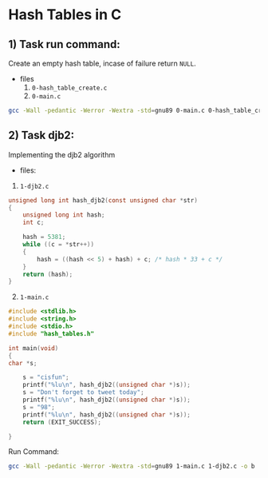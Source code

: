 # Hash Tables in C

## 1) Task run command:

Create an empty hash table, incase of failure return `NULL`.

- files
  1. `0-hash_table_create.c`
  2. `0-main.c`

```bash
gcc -Wall -pedantic -Werror -Wextra -std=gnu89 0-main.c 0-hash_table_create.c -o a
```

## 2) Task djb2:

Implementing the djb2 algorithm

- files:

1. `1-djb2.c`

```c
unsigned long int hash_djb2(const unsigned char *str)
{
    unsigned long int hash;
    int c;

    hash = 5381;
    while ((c = *str++))
    {
        hash = ((hash << 5) + hash) + c; /* hash * 33 + c */
    }
    return (hash);
}
```

2. `1-main.c`

```c
#include <stdlib.h>
#include <string.h>
#include <stdio.h>
#include "hash_tables.h"

int main(void)
{
char *s;

    s = "cisfun";
    printf("%lu\n", hash_djb2((unsigned char *)s));
    s = "Don't forget to tweet today";
    printf("%lu\n", hash_djb2((unsigned char *)s));
    s = "98";
    printf("%lu\n", hash_djb2((unsigned char *)s));
    return (EXIT_SUCCESS);

}
```

Run Command:

```bash
gcc -Wall -pedantic -Werror -Wextra -std=gnu89 1-main.c 1-djb2.c -o b
```
